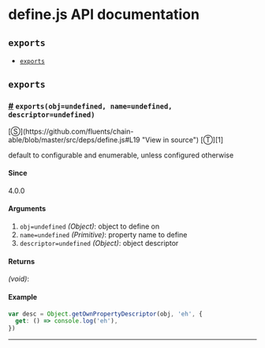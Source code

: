 # define.js API documentation

<!-- div class="toc-container" -->

<!-- div -->

## `exports`
* <a href="#exports">`exports`</a>

<!-- /div -->

<!-- /div -->

<!-- div class="doc-container" -->

<!-- div -->

## `exports`

<!-- div -->

<h3 id="exports"><a href="#exports">#</a>&nbsp;<code>exports(obj=undefined, name=undefined, descriptor=undefined)</code></h3>
[&#x24C8;](https://github.com/fluents/chain-able/blob/master/src/deps/define.js#L19 "View in source") [&#x24C9;][1]

default to configurable and enumerable, unless configured otherwise

#### Since
4.0.0

#### Arguments
1. `obj=undefined` *(Object)*: object to define on
2. `name=undefined` *(Primitive)*: property name to define
3. `descriptor=undefined` *(Object)*: object descriptor

#### Returns
*(void)*:

#### Example
```js
var desc = Object.getOwnPropertyDescriptor(obj, 'eh', {
  get: () => console.log('eh'),
})

```
---

<!-- /div -->

<!-- /div -->

<!-- /div -->

 [1]: #exports "Jump back to the TOC."
